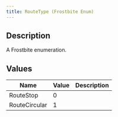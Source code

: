```yaml
---
title: RouteType (Frostbite Enum)
---
```

## Description

A Frostbite enumeration.

## Values

| Name          | Value | Description |
| ------------- | ----- | ----------- |
| RouteStop     | 0     |             |
| RouteCircular | 1     |             |
